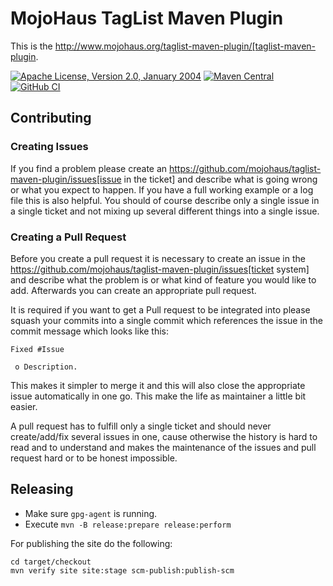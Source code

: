 # MojoHaus TagList Maven Plugin

This is the http://www.mojohaus.org/taglist-maven-plugin/[taglist-maven-plugin.

[![Apache License, Version 2.0, January 2004](https://img.shields.io/github/license/mojohaus/versions-maven-plugin.svg?label=License)](https://www.apache.org/licenses/)
[![Maven Central](https://img.shields.io/maven-central/v/org.codehaus.mojo/taglist-maven-plugin.svg?label=Maven%20Central)](https://search.maven.org/artifact/org.codehaus.mojo/taglist-maven-plugin)
[![GitHub CI](https://github.com/mojohaus/taglist-maven-plugin/actions/workflows/maven.yml/badge.svg)](https://github.com/mojohaus/taglist-maven-plugin/actions/workflows/maven.yml)

## Contributing

### Creating Issues

If you find a problem please create an
https://github.com/mojohaus/taglist-maven-plugin/issues[issue in the ticket]
and describe what is going wrong or what you expect to happen.
If you have a full working example or a log file this is also helpful.
You should of course describe only a single issue in a single ticket and not
mixing up several different things into a single issue.

### Creating a Pull Request

Before you create a pull request it is necessary to create an issue in
the https://github.com/mojohaus/taglist-maven-plugin/issues[ticket system]
and describe what the problem is or what kind of feature you would like
to add. Afterwards you can create an appropriate pull request.

It is required if you want to get a Pull request to be integrated into please
squash your commits into a single commit which references the issue in the
commit message which looks like this:

```
Fixed #Issue

 o Description.

```

This makes it simpler to merge it and this will also close the
appropriate issue automatically in one go. This make the life as
maintainer a little bit easier.

A pull request has to fulfill only a single ticket and should never
create/add/fix several issues in one, cause otherwise the history is hard to
read and to understand and makes the maintenance of the issues and pull request
hard or to be honest impossible.

## Releasing

* Make sure `gpg-agent` is running.
* Execute `mvn -B release:prepare release:perform`

For publishing the site do the following:

```
cd target/checkout
mvn verify site site:stage scm-publish:publish-scm
```
